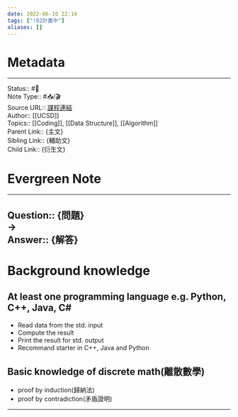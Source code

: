 ```yaml
---
date: 2022-06-10 22:14
tags: ["!02計畫中"]
aliases: []
---
```

# Metadata
---
Status:: #🌱 <br>
Note Type:: #📥/🎬<br>
Source URL:: [課程連結](https://www.coursera.org/learn/algorithmic-toolbox/)<br>
Author:: [[UCSD]]<br>
Topics:: [[Coding]], [[Data Structure]], [[Algorithm]]<br>
Parent Link:: {主文}<br>
Sibling Link:: {輔助文}<br>
Child Link:: {衍生文}<br>
# Evergreen Note
---
Question:: {問題}<br>
-><br>
Answer:: {解答}<br>
---
# Background knowledge
## At least one programming language e.g. Python, C++, Java, C#
* Read data from the std. input
* Compute the result
* Print the result for std. output
* Recommand starter in C++, Java and Python
## Basic knowledge of discrete math(離散數學)
* proof by induction(歸納法)
* proof by contradiction(矛盾證明)
---
